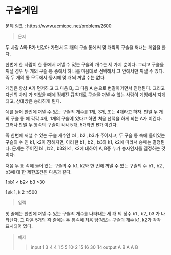 # 구슬게임
문제 링크 : https://www.acmicpc.net/problem/2600

> 문제

두 사람 A와 B가 번갈아 가면서 두 개의 구슬 통에서 몇 개씩의 구슬을 꺼내는 게임을 한다.

한번에 한 사람이 한 통에서 꺼낼 수 있는 구슬의 개수는 세 가지 뿐이다. 그리고 구슬을 꺼낼 경우 두 개의 구슬 통 중에서 하나를 마음대로 선택해서 그 안에서만 꺼낼 수 있다. 즉 두 개의 통 모두에서 동시에 몇 개씩 꺼낼 수는 없다.

게임은 항상 A가 먼저하고 그 다음 B, 그 다음 A 순으로 번갈아가면서 진행된다. 그리고 자신의 차례 가 되었을 때에 정해진 규칙대로 구슬을 꺼낼 수 없는 사람이 게임에서 지게 되고, 상대방은 승리하게 된다.

예를 들어 한번에 꺼낼 수 있는 구슬의 개수를 1개, 3개, 또는 4개라고 하자. 만일 두 개의 구슬 통 에 각각 4개, 1개의 구슬이 있다고 하면 처음 선택을 하게 되는 A가 이긴다. 그러나 만일 두 통속의 구슬이 각각 5개, 5개라면 B가 이긴다.

즉 한번에 꺼낼 수 있는 구슬 개수인 b1 , b2 , b3가 주어지고, 두 구슬 통 속에 들어있는 구슬의 수 인 k1, k2이 정해지면, 이러한 b1 , b2 , b3와 k1, k2에 따라서 승패는 결정된다. 문제는 주어진 b1 , b2 , b3와 k1, k2에 대하여 A, B중 누가 승자인지를 결정하는 것이다.

처음 두 통 속에 들어 있는 구슬의 수 k1, k2와 한 번에 꺼낼 수 있는 구슬의 수 b1 , b2 , b3에 대 한 제한조건은 다음과 같다.

1≤b1 < b2< b3 ≤30 

1≤k 1, k 2 ≤500

>입력

첫 줄에는 한번에 꺼낼 수 있는 구슬의 개수를 나타내는 세 개 의 정수 b1 , b2, b3 가 나타난다. 그 다음 5개의 각 줄에는 두 통속에 처음 담겨있는 구슬의 개수 k1, k2가 각각 표시되어 있다.

>예제
>>input
>>1 3 4
4 1
5 5
10 2
15 16
30 14
>>output
>>A
B
A
A
B
